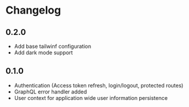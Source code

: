 # Changelog

## 0.2.0
- Add base tailwinf configuration
- Add dark mode support

## 0.1.0
- Authentication (Access token refresh, login/logout, protected routes)
- GraphQL error handler added
- User context for application wide user information persistence